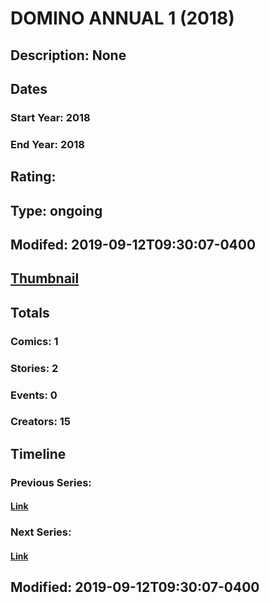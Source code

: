 # DOMINO ANNUAL 1 (2018)
## Description: None
## Dates
### Start Year: 2018
### End Year: 2018
## Rating: 
## Type: ongoing
## Modifed: 2019-09-12T09:30:07-0400
## [Thumbnail](http://i.annihil.us/u/prod/marvel/i/mg/b/40/image_not_available.jpg)
## Totals
### Comics: 1
### Stories: 2
### Events: 0
### Creators: 15
## Timeline
### Previous Series: 
#### [Link]()
### Next Series: 
#### [Link]()
## Modified: 2019-09-12T09:30:07-0400